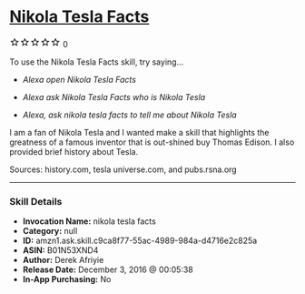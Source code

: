 # [Nikola Tesla Facts](http://alexa.amazon.com/#skills/amzn1.ask.skill.c9ca8f77-55ac-4989-984a-d4716e2c825a)
![0 stars](../../images/ic_star_border_black_18dp_1x.png)![0 stars](../../images/ic_star_border_black_18dp_1x.png)![0 stars](../../images/ic_star_border_black_18dp_1x.png)![0 stars](../../images/ic_star_border_black_18dp_1x.png)![0 stars](../../images/ic_star_border_black_18dp_1x.png) 0

To use the Nikola Tesla Facts skill, try saying...

* *Alexa open Nikola Tesla Facts*

* *Alexa ask Nikola Tesla Facts who is Nikola Tesla*

* *Alexa, ask nikola tesla facts to tell me about Nikola Tesla*

I am a fan of Nikola Tesla and I wanted make a skill that highlights the greatness of a famous inventor that is out-shined buy Thomas Edison. I also provided brief history about Tesla.

Sources: history.com, tesla universe.com, and pubs.rsna.org

***

### Skill Details

* **Invocation Name:** nikola tesla facts
* **Category:** null
* **ID:** amzn1.ask.skill.c9ca8f77-55ac-4989-984a-d4716e2c825a
* **ASIN:** B01N53XND4
* **Author:** Derek Afriyie
* **Release Date:** December 3, 2016 @ 00:05:38
* **In-App Purchasing:** No
